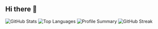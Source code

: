 ## Hi there 👋

<!--
**LIJUNYU-94/LIJUNYU-94** is a ✨ _special_ ✨ repository because its `README.md` (this file) appears on your GitHub profile.

Here are some ideas to get you started:

- 🔭 I’m currently working on ...
- 🌱 I’m currently learning ...
- 👯 I’m looking to collaborate on ...
- 🤔 I’m looking for help with ...
- 💬 Ask me about ...
- 📫 How to reach me: ...
- 😄 Pronouns: ...
- ⚡ Fun fact: ...
-->

![GitHub Stats](https://github-readme-stats.vercel.app/api?username=LIJUNYU-94&show_icons=true&theme=tokyonight)
![Top Languages](https://github-readme-stats.vercel.app/api/top-langs/?username=LIJUNYU-94&layout=compact&theme=radical)
![Profile Summary](http://github-profile-summary-cards.vercel.app/api/cards/profile-details?username=LIJUNYU-94&theme=tokyonight)
![GitHub Streak](https://github-readme-streak-stats.herokuapp.com/?username=LIJUNYU-94&theme=radical)
